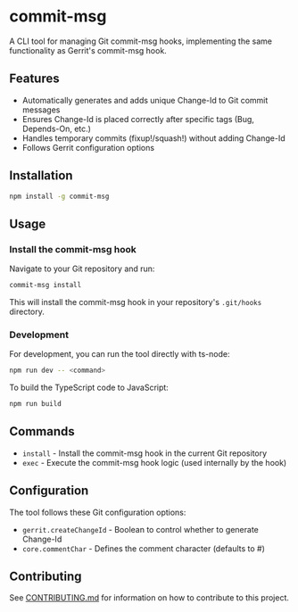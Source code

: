 # commit-msg

A CLI tool for managing Git commit-msg hooks, implementing the same functionality as Gerrit's commit-msg hook.

## Features

- Automatically generates and adds unique Change-Id to Git commit messages
- Ensures Change-Id is placed correctly after specific tags (Bug, Depends-On, etc.)
- Handles temporary commits (fixup!/squash!) without adding Change-Id
- Follows Gerrit configuration options

## Installation

```bash
npm install -g commit-msg
```

## Usage

### Install the commit-msg hook

Navigate to your Git repository and run:

```bash
commit-msg install
```

This will install the commit-msg hook in your repository's `.git/hooks` directory.

### Development

For development, you can run the tool directly with ts-node:

```bash
npm run dev -- <command>
```

To build the TypeScript code to JavaScript:

```bash
npm run build
```

## Commands

- `install` - Install the commit-msg hook in the current Git repository
- `exec` - Execute the commit-msg hook logic (used internally by the hook)

## Configuration

The tool follows these Git configuration options:

- `gerrit.createChangeId` - Boolean to control whether to generate Change-Id
- `core.commentChar` - Defines the comment character (defaults to #)

## Contributing

See [CONTRIBUTING.md](CONTRIBUTING.md) for information on how to contribute to this project.
